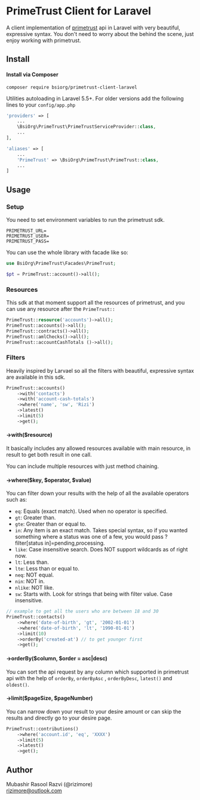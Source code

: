 # PrimeTrust Client for Laravel

A client implementation of [primetrust](https://developers.primetrust.com) api in Laravel with very beautiful,
expressive syntax. You don't need to worry about the behind the scene, just enjoy working with primetrust.

## Install

#### Install via Composer

```
composer require bsiorg/primetrust-client-laravel
```

Utilities autoloading in Laravel 5.5+. For older versions add the following lines to your `config/app.php`

```php
'providers' => [
    ...
    \BsiOrg\PrimeTrust\PrimeTrustServiceProvider::class,
    ...
],

'aliases' => [
    ...
    'PrimeTrust' => \BsiOrg\PrimeTrust\PrimeTrust::class,
    ...
]
```

## Usage

### Setup

You need to set environment variables to run the primetrust sdk.

```dotenv
PRIMETRUST_URL=
PRIMETRUST_USER=
PRIMETRUST_PASS=
```

You can use the whole library with facade like so:

```php
use BsiOrg\PrimeTrust\Facades\PrimeTrust;

$pt = PrimeTrust::account()->all();
```

### Resources

This sdk at that moment support all the resources of primetrust, and you can use any resource after the `PrimeTrust::`

```php
PrimeTrust::resource('accounts')->all();
PrimeTrust::accounts()->all();
PrimeTrust::contracts()->all();
PrimeTrust::amlChecks()->all();
PrimeTrust::accountCashTotals ()->all();
```

### Filters

Heavily inspired by Larvael so all the filters with beautiful, expressive syntax are available in this sdk.

```php
PrimeTrust::accounts()
    ->with('contacts')
    ->with('account-cash-totals')
    ->where('name', 'sw', 'Rizi')
    ->latest()
    ->limit(5)
    ->get();
```

#### ->with($resource)

It basically includes any allowed resources available with main resource, in result to get both result in one call.

You can include multiple resources with just method chaining.

#### ->where($key, $operator, $value)

You can filter down your results with the help of all the available operators such as:

- `eq`: Equals (exact match). Used when no operator is specified.
- `gt`: Greater than.
- `gte`: Greater than or equal to.
- `in`: Any item is an exact match. Takes special syntax, so if you wanted something where a status was one of a few,
  you would pass ?filter[status in]=pending,processing.
- `like`: Case insensitive search. Does NOT support wildcards as of right now.
- `lt`: Less than.
- `lte`: Less than or equal to.
- `neq`: NOT equal.
- `nin`: NOT in.
- `nlike`: NOT like.
- `sw`: Starts with. Look for strings that being with filter value. Case insensitive.

```php
// example to get all the users who are between 18 and 30
PrimeTrust::contacts()
    ->where('date-of-birth', 'gt', '2002-01-01')
    ->where('date-of-birth', 'lt', '1990-01-01')
    ->limit(10)
    ->orderBy('created-at') // to get younger first
    ->get();
```

#### ->orderBy($column, $order = asc|desc)

You can sort the api request by any column which supported in primetrust api with the help of `orderBy`, `orderByAsc`
, `orderByDesc`, `latest()` and `oldest()`.

#### ->limit($pageSize, $pageNumber)

You can narrow down your result to your desire amount or can skip the results and directly go to your desire page.

```php
PrimeTrust::contributions()
    ->where('account.id', 'eq', 'XXXX')
    ->limit(5)
    ->latest()
    ->get();
```

## Author

Mubashir Rasool Razvi (@rizimore)  
rizimore@outlook.com
